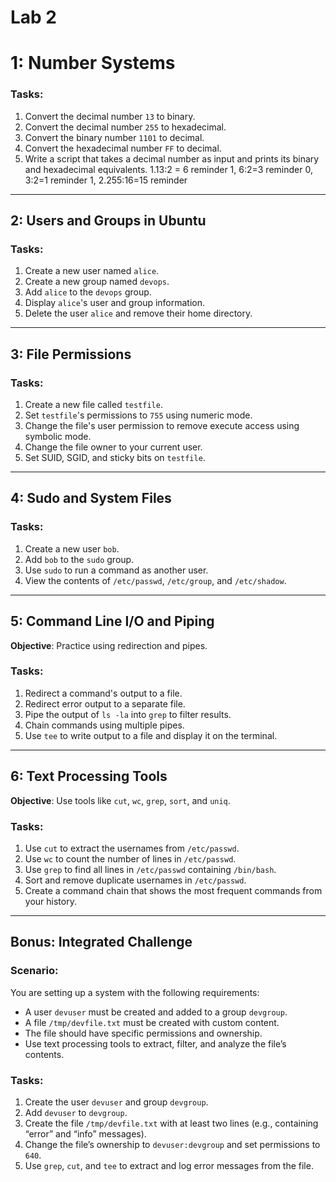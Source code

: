 # Lab 2

# 1: Number Systems

### Tasks:

1. Convert the decimal number `13` to binary.
2. Convert the decimal number `255` to hexadecimal.
3. Convert the binary number `1101` to decimal.
4. Convert the hexadecimal number `FF` to decimal.
5. Write a script that takes a decimal number as input and prints its binary and hexadecimal equivalents.
1.13:2 = 6 reminder 1, 6:2=3 reminder 0, 3:2=1 reminder 1,
2.255:16=15 reminder 
---

## 2: Users and Groups in Ubuntu

### Tasks:

1. Create a new user named `alice`.
2. Create a new group named `devops`.
3. Add `alice` to the `devops` group.
4. Display `alice`'s user and group information.
5. Delete the user `alice` and remove their home directory.

---

## 3: File Permissions

### Tasks:

1. Create a new file called `testfile`.
2. Set `testfile`'s permissions to `755` using numeric mode.
3. Change the file's user permission to remove execute access using symbolic mode.
4. Change the file owner to your current user.
5. Set SUID, SGID, and sticky bits on `testfile`.

---

## 4: Sudo and System Files

### Tasks:

1. Create a new user `bob`.
2. Add `bob` to the `sudo` group.
3. Use `sudo` to run a command as another user.
4. View the contents of `/etc/passwd`, `/etc/group`, and `/etc/shadow`.

---

## 5: Command Line I/O and Piping

**Objective**: Practice using redirection and pipes.

### Tasks:

1. Redirect a command's output to a file.
2. Redirect error output to a separate file.
3. Pipe the output of `ls -la` into `grep` to filter results.
4. Chain commands using multiple pipes.
5. Use `tee` to write output to a file and display it on the terminal.

---

##  6: Text Processing Tools

**Objective**: Use tools like `cut`, `wc`, `grep`, `sort`, and `uniq`.

### Tasks:

1. Use `cut` to extract the usernames from `/etc/passwd`.
2. Use `wc` to count the number of lines in `/etc/passwd`.
3. Use `grep` to find all lines in `/etc/passwd` containing `/bin/bash`.
4. Sort and remove duplicate usernames in `/etc/passwd`.
5. Create a command chain that shows the most frequent commands from your history.

---

## Bonus: Integrated Challenge 

### Scenario:

You are setting up a system with the following requirements:
- A user `devuser` must be created and added to a group `devgroup`.
- A file `/tmp/devfile.txt` must be created with custom content.
- The file should have specific permissions and ownership.
- Use text processing tools to extract, filter, and analyze the file’s contents.

### Tasks:

1. Create the user `devuser` and group `devgroup`.
2. Add `devuser` to `devgroup`.
3. Create the file `/tmp/devfile.txt` with at least two lines (e.g., containing “error” and “info” messages).
4. Change the file’s ownership to `devuser:devgroup` and set permissions to `640`.
5. Use `grep`, `cut`, and `tee` to extract and log error messages from the file.
